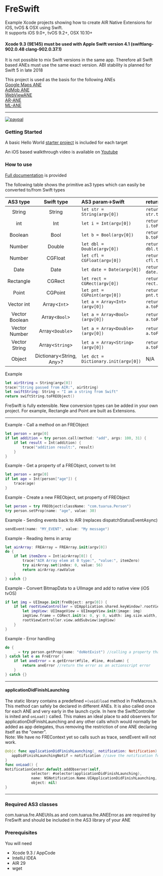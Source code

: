 # FreSwift

Example Xcode projects showing how to create AIR Native Extensions for iOS, tvOS & OSX using Swift.   
It supports iOS 9.0+, tvOS 9.2+, OSX 10.10+

#### Xcode 9.3 (9E145) must be used with Apple Swift version 4.1 (swiftlang-902.0.48 clang-902.0.37.1)
It is not possible to mix Swift versions in the same app. Therefore all Swift based ANEs must use the same exact version.
ABI stability is planned for Swift 5 in late 2018

This project is used as the basis for the following ANEs   
[Google Maps ANE](https://github.com/tuarua/Google-Maps-ANE)       
[AdMob ANE](https://github.com/tuarua/AdMob-ANE)   
[WebViewANE](https://github.com/tuarua/WebViewANE)    
[AR-ANE](https://github.com/tuarua/AR-ANE)     
[ML-ANE](https://github.com/tuarua/ML-ANE)


-------------

[![paypal](https://www.paypalobjects.com/en_US/i/btn/btn_donateCC_LG.gif)](https://www.paypal.com/cgi-bin/webscr?cmd=_s-xclick&hosted_button_id=5UR2T52J633RC)

### Getting Started

A basic Hello World [starter project](/starter_projects) is included for each target

An iOS based walkthrough video is available on [Youtube](https://www.youtube.com/watch?v=pjZPzo1A6Ro)

### How to use

[Full documentation](https://tuarua.github.io/swiftdocs/freswift/index.html) is provided   

The following table shows the primitive as3 types which can easily be converted to/from Swift types

| AS3 type | Swift type | AS3 param->Swift | return Swift->AS3 |
|:--------:|:--------:|:--------------|:-----------|
| String | String | `let str = String(argv[0])` | `return str.toFREObject()`|
| int | Int | `let i = Int(argv[0])` | `return i.toFREObject()`|
| Boolean | Bool | `let b = Bool(argv[0])` | `return b.toFREObject()`|
| Number | Double | `let dbl = Double(argv[0])` | `return dbl.toFREObject()`|
| Number | CGFloat | `let cfl = CGFloat(argv[0])` | `return cfl.toFREObject()`|
| Date | Date | `let date = Date(argv[0])` | `return date.toFREObject()`|
| Rectangle | CGRect | `let rect = CGRect(argv[0])` | `return rect.toFREObject()` |
| Point | CGPoint | `let pnt = CGPoint(argv[0])` | `return pnt.toFREObject()` |
| Vector int | Array<`Int`> | `let a = Array<Int>(argv[0])` | `return a.toFREObject()`|
| Vector Boolean | Array<`Bool`> | `let a = Array<Bool>(argv[0])` | `return a.toFREObject()`|
| Vector Number | Array<`Double`> | `let a = Array<Double>(argv[0])` | `return a.toFREObject()`|
| Vector String | Array<`String`> | `let a = Array<String>(argv[0])` | `return a.toFREObject()`|
| Object | Dictionary<String, Any>? | `let dct = Dictionary.init(argv[0])` | N/A |

Example

````swift
let airString = String(argv[0])
trace("String passed from AIR:", airString)
let swiftString: String = "I am a string from Swift"
return swiftString.toFREObject()
`````

FreSwift is fully extensible. New conversion types can be added in your own project. For example, Rectangle and Point are built as Extensions.

----------

Example - Call a method on an FREObject

````swift
let person = argv[0]
if let addition = try person.call(method: "add", args: 100, 31) {
    if let result = Int(addition) {
        trace("addition result:", result)
    }
}
`````

Example - Get a property of a FREObject, convert to Int

````swift
let person = argv[0]
if let age = Int(person["age"]) {
    trace(age)
}
`````

Example - Create a new FREObject, set property of FREObject

````swift
let person = try FREObject(className: "com.tuarua.Person")
try person.setProp(name: "age", value: 30)
`````

Example - Sending events back to AIR  (replaces dispatchStatusEventAsync)

````swift
sendEvent(name: "MY_EVENT", value: "My message")
`````

Example - Reading items in array

````swift
let airArray: FREArray = FREArray.init(argv[0])
do {
    if let itemZero = Int(airArray[0]) {
        trace("AIR Array elem at 0 type:", "value:", itemZero)
        try airArray.set(index: 0, value: 56)
        return airArray.rawValue
    }
} catch {}
`````

Example - Convert BitmapData to a UIImage and add to native view (iOS tvOS)

````swift
if let img = UIImage.init(freObject: argv[0]) {
    if let rootViewController = UIApplication.shared.keyWindow?.rootViewController {
        let imgView: UIImageView = UIImageView.init(image: img)
        imgView.frame = CGRect.init(x: 0, y: 0, width: img.size.width, height: img.size.height)
        rootViewController.view.addSubview(imgView)
    }
}
`````
  
Example - Error handling

````swift
do {
    _ = try person.getProp(name: "doNotExist") //calling a property that doesn't exist
} catch let e as FreError {
    if let aneError = e.getError(#file, #line, #column) {
        return aneError //return the error as an actionscript error
    }
} catch {}
`````
----------

#### applicationDidFinishLaunching
The static library contains a predefined `+(void)load` method in FreMacros.h. This method can safely be declared in different ANEs.
It is also called once for each ANE and very early in the launch cycle. In here the SwiftController is inited and `onLoad()` called.
This makes an ideal place to add observers for applicationDidFinishLaunching and any other calls which would normally be added as app delegates, thus removing the restriction of one ANE declaring itself as the "owner".   
Note: We have no FREContext yet so calls such as trace, sendEvent will not work.

````swift
@objc func applicationDidFinishLaunching(_ notification: Notification) {
   appDidFinishLaunchingNotif = notification //save the notification for later
}
func onLoad() {
NotificationCenter.default.addObserver(self, 
            selector: #selector(applicationDidFinishLaunching),
            name: NSNotification.Name.UIApplicationDidFinishLaunching, 
            object: nil)      
}
`````
----------

### Required AS3 classes
com.tuarua.fre.ANEUtils.as and com.tuarua.fre.ANEError.as are required by FreSwift and should be included in the AS3 library of your ANE


### Prerequisites

You will need

- Xcode 9.3 / AppCode
- IntelliJ IDEA
- AIR 29
- wget
